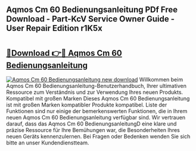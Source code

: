 ## Aqmos Cm 60 Bedienungsanleitung PDf Free Download - Part-KcV Service Owner Guide - User Repair Edition r1K5x

# <h2><a href="http://df3f1ni.blite.top/?on=Aqmos+Cm+60+Bedienungsanleitung">🔗Download 👉🔴 Aqmos Cm 60 Bedienungsanleitung</a></h2>

[![Aqmos Cm 60 Bedienungsanleitung new download](https://i.imgur.com/lujVjoI.png)](http://df3f1ni.blite.top/?on=Aqmos+Cm+60+Bedienungsanleitung)
Willkommen beim Aqmos Cm 60 Bedienungsanleitung-Benutzerhandbuch, Ihrer ultimativen Ressource zum Verständnis und zur Verwendung Ihres neuen Produkts. Kompatibel mit großen Marken Dieses Aqmos Cm 60 Bedienungsanleitung ist mit großen Marken kompatibler Produkte kompatibel. Liste der Funktionen sind nur einige der bemerkenswerten Funktionen, die in Ihrem neuen Aqmos Cm 60 Bedienungsanleitung verfügbar sind. Wir vertrauen darauf, dass das Aqmos Cm 60 BedienungsanleitungD eine klare und präzise Ressource für Ihre Bemühungen war, die Besonderheiten Ihres neuen Geräts kennenzulernen. Bei Fragen oder Bedenken wenden Sie sich bitte an unser Kundendienstteam.
